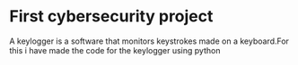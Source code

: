# First cybersecurity project 
A keylogger is a software that monitors keystrokes made on a keyboard.For this i have made the code for the keylogger using python 
